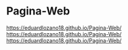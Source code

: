 ﻿# Pagina-Web
https://eduardlozano18.github.io/Pagina-Web/
https://eduardlozano18.github.io/Pagina-Web/
https://eduardlozano18.github.io/Pagina-Web/
